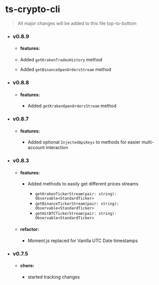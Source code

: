 # ts-crypto-cli

> All major changes will be added to this file top-to-bottom

- ### v0.8.9

    - #### features:

    - Added `getKrakenTradesHistory` method
    - Added `getBinanceOpenOrdersStream` method


- ### v0.8.8

    - #### features:

        - Added `getKrakenOpenOrdersStream` method


- ### v0.8.7

    - #### features:

        - Added optional `InjectedApiKeys` to methods for easier multi-account interaction


- ### v0.8.3

    - #### features:

        - Added methods to easily get different prices streams

            * `getKrakenTickerStream(pair: string): Observable<StandardTicker>`
            * `getBinanceTickerStream(pair: string): Observable<StandardTicker>`
            * `getHitBTCTickerStream(pair: string): Observable<StandardTicker>`

    - #### refactor:

        - Moment.js replaced for Vanilla UTC Date timestamps


- ### v0.7.5

    - #### chore:

        - started tracking changes
